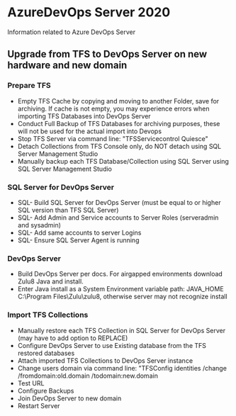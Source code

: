 # AzureDevOps Server 2020
Information related to Azure DevOps Server

## Upgrade from TFS to DevOps Server on new hardware and new domain ##

### Prepare TFS ###
* Empty TFS Cache by copying and moving to another Folder, save for archiving. If cache is not empty, you may experience errors when importing TFS Databases into DevOps Server
* Conduct Full Backup of TFS Databases for archiving purposes, these will not be used for the actual import into Devops
* Stop TFS Server via command line: "TFSServicecontrol Quiesce"
* Detach Collections from TFS Console only, do NOT detach using SQL Server Management Studio
* Manually backup each TFS Database/Collection using SQL Server using SQL Server Management Studio

### SQL Server for DevOps Server ###
* SQL- Build SQL Server for DevOps Server (must be equal to or higher SQL version than TFS SQL Server)
* SQL- Add Admin and Service accounts to Server Roles (serveradmin and sysadmin)
* SQL- Add same accounts to server Logins
* SQL- Ensure SQL Server Agent is running

### DevOps Server ###
* Build DevOps Server per docs. For airgapped environments download Zulu8 Java and install. 
* Enter Java install as a System Environment variable path: JAVA_HOME C:\Program Files\Zulu\zulu8\, otherwise server may not recognize install

### Import TFS Collections ###
* Manually restore each TFS Collection in SQL Server for DevOps Server (may have to add option to REPLACE)
* Configure DevOps Server to use Existing database from the TFS restored databases
* Attach imported TFS Collections to DevOps Server instance
* Change users domain via command line: "TFSConfig identities /change /fromdomain:old.domain /todomain:new.domain
* Test URL
* Configure Backups
* Join DevOps Server to new domain
* Restart Server




